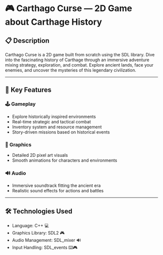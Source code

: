 # 🎮 Carthago Curse — 2D Game about Carthage History

## 📋 Description

Carthago Curse is a 2D game built from scratch using the SDL library. Dive into the fascinating history of Carthage through an immersive adventure mixing strategy, exploration, and combat. Explore ancient lands, face your enemies, and uncover the mysteries of this legendary civilization.

---

## 🚀 Key Features

### 🕹️ Gameplay

- Explore historically inspired environments
- Real-time strategic and tactical combat
- Inventory system and resource management
- Story-driven missions based on historical events

### 🎨 Graphics

- Detailed 2D pixel art visuals
- Smooth animations for characters and environments

### 🔊 Audio

- Immersive soundtrack fitting the ancient era
- Realistic sound effects for actions and battles

---

## 🛠️ Technologies Used

- Language: C++ 💻
- Graphics Library: SDL2 🎮
- Audio Management: SDL_mixer 🔊
- Input Handling: SDL_events ⌨️🎮
